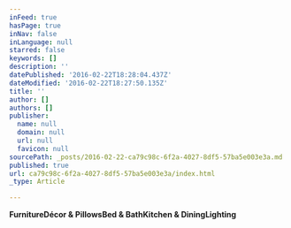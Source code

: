 ```yaml
---
inFeed: true
hasPage: true
inNav: false
inLanguage: null
starred: false
keywords: []
description: ''
datePublished: '2016-02-22T18:28:04.437Z'
dateModified: '2016-02-22T18:27:50.135Z'
title: ''
author: []
authors: []
publisher:
  name: null
  domain: null
  url: null
  favicon: null
sourcePath: _posts/2016-02-22-ca79c98c-6f2a-4027-8df5-57ba5e003e3a.md
published: true
url: ca79c98c-6f2a-4027-8df5-57ba5e003e3a/index.html
_type: Article

---
```

**Furniture****Décor & Pillows****Bed & Bath****Kitchen & Dining****Lighting**